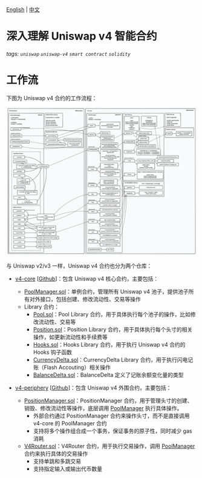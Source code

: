 [English](./README.md) | [中文](./README_zh.md)

# 深入理解 Uniswap v4 智能合约

###### tags: `uniswap` `uniswap-v4` `smart contract` `solidity`

# 工作流

下图为 Uniswap v4 合约的工作流程：

![](./assets/uniswap-v4-workflow.png)

与 Uniswap v2/v3 一样，Uniswap v4 合约也分为两个仓库：

* [v4-core](./v4-core/zh/README.md) [[Github](https://github.com/Uniswap/v4-core)]：包含 Uniswap v4 核心合约，主要包括： 
  * [PoolManager.sol](./v4-core/zh/PoolManager.md)：单例合约，管理所有 Uniswap v4 池子，提供池子所有对外接口，包括创建、修改流动性、交易等操作
  * Library 合约：
    * [Pool.sol](./v4-core/zh/PoolLibrary.md)：Pool Library 合约，用于具体执行每个池子的操作，比如修改流动性、交易等
    * [Position.sol](./v4-core/zh/PositionLibrary.md)：Position Library 合约，用于具体执行每个头寸的相关操作，如更新流动性和手续费等
    * [Hooks.sol](./v4-core/zh/HooksLibrary.md)：Hooks Library 合约，用于执行 Uniswap v4 合约的 Hooks 钩子函数
    * [CurrencyDelta.sol](./v4-core/zh/CurrencyDeltaLibrary.md)：CurrencyDelta Library 合约，用于执行闪电记账（Flash Accouting）相关操作
    * [BalanceDelta.sol](./v4-core/zh/BalanceDelta.md)：BalanceDelta 定义了记账余额变化量的类型

* [v4-periphery](./v4-periphery/zh/README.md) [[Github](https://github.com/Uniswap/v4-periphery/)]：包含 Uniswap v4 外围合约，主要包括：
  * [PositionManager.sol](./v4-periphery/zh/PositionManager.md)：PositionManager 合约，用于管理头寸的创建、销毁、修改流动性等操作，底层调用 [PoolManager](./v4-core/zh/PoolManager.md) 执行具体操作。
    * 外部合约通过 PositionManager 合约来操作头寸，而不是直接调用 v4-core 的 PoolManager 合约
    * 支持将多个操作组合成一个事务，保证事务的原子性，同时减少 gas 消耗
  * [V4Router.sol](./v4-periphery/zh/V4Router.md)：V4Router 合约，用于执行交易操作，调用 [PoolManager](./v4-core/zh/PoolManager.md) 合约来执行具体的交易操作
    * 支持单跳和多跳交易
    * 支持指定输入或输出代币数量
